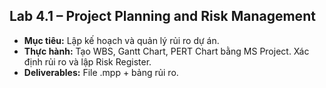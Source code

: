 ## Lab 4.1 – Project Planning and Risk Management
- **Mục tiêu:** Lập kế hoạch và quản lý rủi ro dự án.
- **Thực hành:** Tạo WBS, Gantt Chart, PERT Chart bằng MS Project. Xác định rủi ro và lập Risk Register.
- **Deliverables:** File .mpp + bảng rủi ro.